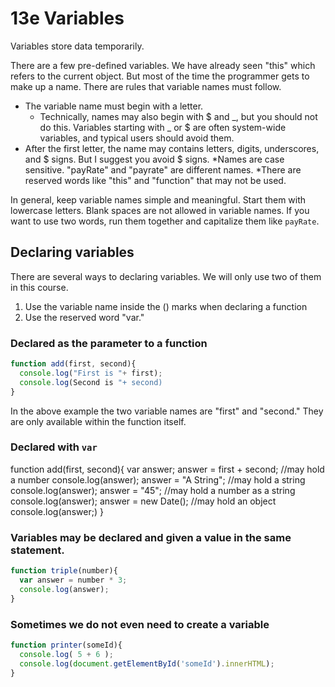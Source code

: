 # 13e Variables

Variables store data temporarily.

There are a few pre-defined variables.  We have already seen "this" which refers to the current object.  But most of the time the programmer gets to make up a name.  There are rules that variable names must follow.

* The variable name must begin with a letter.
  * Technically, names may also begin with $ and _, but you should not do this.  Variables starting with _ or $ are often system-wide variables, and typical users should avoid them.
* After the first letter, the name may contains letters, digits, underscores, and $ signs.  But I suggest you avoid $ signs.
*Names are case sensitive.  "payRate" and "payrate" are different names.
*There are reserved words like "this" and "function" that may not be used.

In general, keep variable names simple and meaningful.  Start them with lowercase letters.  Blank spaces are not allowed in variable names.  If you want to use two words, run them together and capitalize them like ```payRate```.

## Declaring variables

There are several ways to declaring variables.  We will only use two of them in this course.

1. Use the variable name inside the () marks when declaring a function
2. Use the reserved word "var."

### Declared as the parameter to a function

```javascript
function add(first, second){
  console.log("First is "+ first);
  console.log(Second is "+ second)
}
```
In the above example the two variable names are "first" and "second."  They are only available within the function itself.

### Declared with ```var```

function add(first, second){
 var answer;
 answer = first + second;  //may hold a number
 console.log(answer);
 answer = "A String";     //may hold a string
 console.log(answer);
 answer = "45";     //may hold a number as a string
 console.log(answer);
 answer = new Date();  //may hold an object
 console.log(answer;)
}

### Variables may be declared and given a value in the same statement.

```javascript
function triple(number){
  var answer = number * 3;
  console.log(answer);
}
```

### Sometimes we do not even need to create a variable

```javascript
function printer(someId){
  console.log( 5 + 6 );
  console.log(document.getElementById('someId').innerHTML);
}
```

